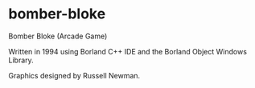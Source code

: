 bomber-bloke
============

Bomber Bloke (Arcade Game)

Written in 1994 using Borland C++ IDE and the Borland Object Windows Library.

Graphics designed by Russell Newman.
